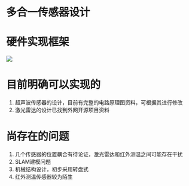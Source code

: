 # 多合一传感器设计

# 硬件实现框架
![](https://cdn.nlark.com/yuque/0/2020/svg/1428398/1593963101197-330fa2dc-23b5-4e96-a253-15b052143183.svg)
# 目前明确可以实现的

1. 超声波传感器的设计，目前有完整的电路原理图资料，可根据其进行修改
1. 激光雷达的设计已找到外网开源项目资料
# 尚存在的问题

1. 几个传感器的位置耦合有待论证，激光雷达和红外测温之间可能存在干扰
1. SLAM建模问题
1. 机械结构设计，初步采用转盘式
1. 红外测温传感器较为陌生
